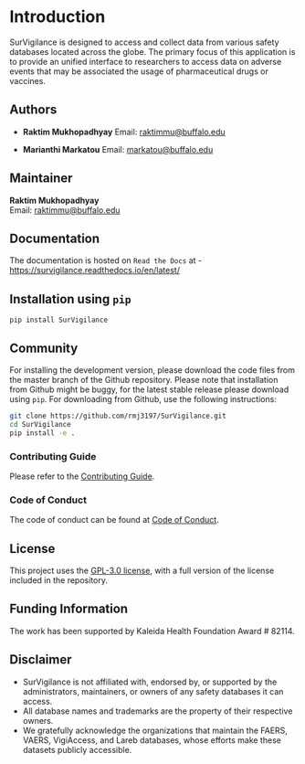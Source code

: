# Introduction

SurVigilance is designed to access and collect data from various safety databases located across the globe. The primary focus of this application is to provide an unified interface to researchers to access data on adverse events that may be associated the usage of pharmaceutical drugs or vaccines.

## Authors

- **Raktim Mukhopadhyay** 
  Email: [raktimmu@buffalo.edu](mailto:raktimmu@buffalo.edu)  

- **Marianthi Markatou** 
  Email: [markatou@buffalo.edu](mailto:markatou@buffalo.edu)  

## Maintainer

**Raktim Mukhopadhyay**  
Email: [raktimmu@buffalo.edu](mailto:raktimmu@buffalo.edu)

## Documentation

The documentation is hosted on `Read the Docs` at - <https://survigilance.readthedocs.io/en/latest/>

## Installation using `pip`

``pip install SurVigilance``

## Community

For installing the development version, please download the code files from the master branch of the Github repository.
Please note that installation from Github might be buggy, for the latest stable release please download using `pip`.
For downloading from Github, use the following instructions:

```bash
git clone https://github.com/rmj3197/SurVigilance.git
cd SurVigilance
pip install -e .
```

### Contributing Guide

Please refer to the [Contributing Guide](https://survigilance.readthedocs.io/en/latest/development/CONTRIBUTING.html).

### Code of Conduct

The code of conduct can be found at [Code of Conduct](https://survigilance.readthedocs.io/en/latest/development/CODE_OF_CONDUCT.html).

## License

This project uses the [GPL-3.0 license](https://github.com/rmj3197/SurVigilance/blob/main/LICENSE), with a full version of the license included in the repository.

## Funding Information
The work has been supported by Kaleida Health Foundation Award \# 82114.

## Disclaimer

- SurVigilance is not affiliated with, endorsed by, or supported by the administrators, maintainers, or owners of any safety databases it can access.
- All database names and trademarks are the property of their respective owners.
- We gratefully acknowledge the organizations that maintain the FAERS, VAERS, VigiAccess, and Lareb databases, whose efforts make these datasets publicly accessible.